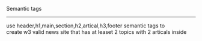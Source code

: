 Semantic tags
<hr/>
use header,h1,main,section,h2,artical,h3,footer semantic tags to
<br/>
create w3 valid news site that has at leaset 2 topics with 2 articals inside 